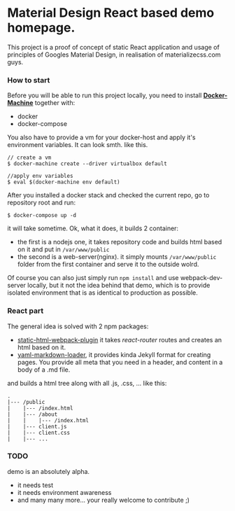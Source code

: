 # Material Design React based demo homepage.

This project is a proof of concept of static React application and usage of principles of Googles Material Design, in realisation of materializecss.com guys.

### How to start

Before you will be able to run this project locally, you need to install [**Docker-Machine**](https://docs.docker.com/machine/install-machine/) together with:
   - docker
   - docker-compose

You also have to provide a vm for your docker-host and apply it's environment variables. It can look smth. like this.

```
// create a vm
$ docker-machine create --driver virtualbox default

//apply env variables
$ eval $(docker-machine env default)
```

After you installed a docker stack and checked the current repo, go to repository root and run:

```
$ docker-compose up -d
```
it will take sometime. Ok, what it does, it builds 2 container:
- the first is a nodejs one, it takes repository code and builds html based on it and put in ```/var/www/public```
- the second is a web-server(nginx). it simply mounts ```/var/www/public``` folder from the first container and serve it to the outside wolrd.

Of course you can also just simply run ```npm install``` and use webpack-dev-server locally, but it not the idea behind that demo, which is to provide isolated environment that is as identical to production as possible.


### React part

The general idea is solved with 2 npm packages:
 - [static-html-webpack-plugin](https://www.npmjs.com/package/static-html-webpack-plugin) it takes *react-router* routes and creates an html based on it.
 - [yaml-markdown-loader](https://www.npmjs.com/package/yaml-markdown-loader), it provides kinda Jekyll format for creating pages. You provide all meta that you need in a header, and content in a body of a .md file.

and builds a html tree along with all .js, .css, ... like this:
```
.
|--- /public
|    |--- /index.html
|    |--- /about
|    |    |--- /index.html
|    |--- client.js
|    |--- client.css
|    |--- ...
```


 ### TODO

  demo is an absolutely alpha.
  - it needs test
  - it needs environment awareness
  - and many many more... your really welcome to contribute ;)
